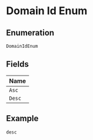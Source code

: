 
# Domain Id Enum

## Enumeration

`DomainIdEnum`

## Fields

| Name |
|  --- |
| `Asc` |
| `Desc` |

## Example

```
desc
```

